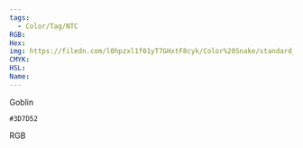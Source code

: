 ```yaml
---
tags:
  - Color/Tag/NTC
RGB:
Hex:
img: https://filedn.com/l0hpzxl1f01yT7GHxtF8cyk/Color%20Snake/standard_csv_to_svg//3D7D52.svg
CMYK:
HSL:
Name:
---
```

Goblin
```palette
#3D7D52
```
RGB
